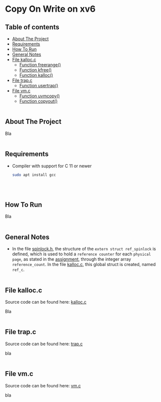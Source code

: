 # Copy On Write on xv6

## Table of contents
* [About The Project](#about-the-project)
* [Requirements](#requirements)
* [How To Run](#how-to-run)
* [General Notes](#general-notes)
* [File kalloc.c](#file-kallocc)
    * [Function freerange()](#function-freerange())
    * [Function kfree()](#function-kfree())
    * [Function kalloc()](#function-kalloc())
* [File trap.c](#file-trapc)
    * [Function usertrap()](#function-usertrap())
* [File vm.c](#file-vmc)
    * [Function uvmcopy()](#function-uvmcopy())
    * [Function copyout()](#function-copyout())
<br/><br/>

## About The Project
Bla
<br/><br/>

## Requirements
* Compiler with support for C 11 or newer
  ```sh
  sudo apt install gcc
  ```
<br/><br/>

## How To Run 
Bla
<br/><br/>

## General Notes
* In the file [spinlock.h](https://github.com/chrisioan/Copy-On-Write-on-xv6/blob/main/xv6-project-2021/kernel/spinlock.h), the structure of the `extern struct ref_spinlock` is defined, which is used to hold a `reference counter` for each `physical page`, as stated in the [assignment](https://github.com/chrisioan/Copy-On-Write-on-xv6/blob/main/K22_CW2_2021-2022.pdf), through the integer array `reference_count`. In the file [kalloc.c](https://github.com/chrisioan/Copy-On-Write-on-xv6/blob/main/xv6-project-2021/kernel/kalloc.c), this global struct is created, named `ref_c`.
<br/><br/>

## File kalloc.c
Source code can be found here: [kalloc.c](https://github.com/chrisioan/Copy-On-Write-on-xv6/blob/main/xv6-project-2021/kernel/kalloc.c)

Bla
<br/><br/>

## File trap.c
Source code can be found here: [trap.c](https://github.com/chrisioan/Copy-On-Write-on-xv6/blob/main/xv6-project-2021/kernel/trap.c)

bla
<br/><br/>

## File vm.c
Source code can be found here: [vm.c](https://github.com/chrisioan/Copy-On-Write-on-xv6/blob/main/xv6-project-2021/kernel/vm.c)

bla
<br/><br/>
